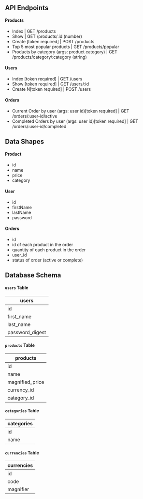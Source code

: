 ## API Endpoints
#### Products
- Index                                                       | GET  /products
- Show                                                        | GET  /products/:id (number)
- Create [token required]                                     | POST /products
- Top 5 most popular products                                 | GET  /products/popular
- Products by category (args: product category)               | GET  /products/category/:category (string)

#### Users
- Index [token required]                                      | GET  /users
- Show [token required]                                       | GET  /users/:id
- Create N[token required]                                    | POST /users

#### Orders
- Current Order by user (args: user id)[token required]       | GET  /orders/:user-id/active
- Completed Orders by user (args: user id)[token required]    | GET  /orders/:user-id/completed

## Data Shapes
#### Product
-  id
- name
- price
- category

#### User
- id
- firstName
- lastName
- password

#### Orders
- id
- id of each product in the order
- quantity of each product in the order
- user_id
- status of order (active or complete)

## Database Schema
#### `users` Table
| users |
|-------|
| id              | SERIAL (PRIMARY KEY) |
| first_name      | VARCHAR(50)          |
| last_name       | VARCHAR(50)          |
| password_digest | CHAR                 |

#### `products` Table
| products |
| -------- |
| id              | SERIAL (PRIMARY KEY) |
| name            | VARCHAR(100)         |
| magnified_price | INTEGER              |
| currency_id     | FOREIGN KEY REFRENCES currencies(id) |
| category_id     | FOREIGN KEY REFRENCES categories(id) |

#### `categories` Table
| categories |
| ---------- |
| id              | SERIAL (PRIMARY KEY) |
| name            | VARCHAR(50)          |

#### `currencies` Table
| currencies |
| ---------- |
| id              | SERIAL (PRIMARY KEY) |
| code            | CHAR(3)              |
| magnifier       | INTEGER              |